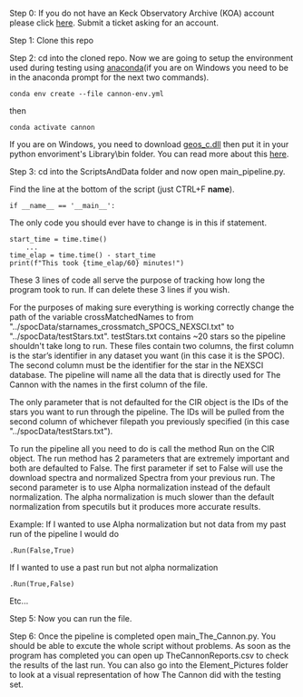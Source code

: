 Step 0: If you do not have an Keck Observatory Archive (KOA) account please click
[here](https://koa.ipac.caltech.edu/cgi-bin/Helpdesk/nph-genTicketForm?projname=KOA). Submit a ticket asking for an account. 

Step 1: Clone this repo 

Step 2: cd into the cloned repo. Now we are going to setup the environment used during testing using [anaconda](https://www.anaconda.com)(if you are on Windows you need to be in the anaconda prompt for the next two commands).


```conda env create --file cannon-env.yml```

then 

```conda activate cannon``` 


If you are on Windows, you need to download [geos_c.dll](https://www.dll-files.com/geos_c.dll.html) then put it in your python envoriment's Library\bin folder. You can read more about this [here](https://github.com/Toblerity/Shapely/pull/1108).

Step 3: cd into the ScriptsAndData folder and now open main_pipeline.py.  

Find the line at the bottom of the script (just CTRL+F __name__). 

```
if __name__ == '__main__':
```
The only code you should ever have to change is in this if statement. 

```{python} 
start_time = time.time()
    ...
time_elap = time.time() - start_time 
print(f"This took {time_elap/60} minutes!")
```

These 3 lines of code all serve the purpose of tracking how long the program took to run. If can delete these 3 lines if you wish. 

For the purposes of making sure everything is working correctly change the path of the variable crossMatchedNames to from "../spocData/starnames_crossmatch_SPOCS_NEXSCI.txt" to "../spocData/testStars.txt". testStars.txt contains ~20 stars so the pipeline shouldn't take long to run. These files contain two columns, the first column is the star’s identifier in any dataset you want (in this case it is the SPOC). The second column must be the identifier for the star in the NEXSCI database. The pipeline will name all the data that is directly used for The Cannon with the names in the first column of the file. 

The only parameter that is not defaulted for the CIR object is the IDs of the stars you want to run through the pipeline. The IDs will be pulled from the second column of whichever filepath you previously specified (in this case "../spocData/testStars.txt").  

To run the pipeline all you need to do is call the method Run on the CIR object. The run method has 2 parameters that are extremely important and both are defaulted to False. The first parameter if set to False will use the download spectra and normalized Spectra from your previous run. The second parameter is to use Alpha normalization instead of the default normalization. The alpha normalization is much slower than the default normalization from specutils but it produces more accurate results. 

Example: If I wanted to use Alpha normalization but not data from my past run of the pipeline I would do 
```{python} 
.Run(False,True)
```

If I wanted to use a past run but not alpha normalization 

```{python} 
.Run(True,False)
```
Etc...

Step 5: Now you can run the file. 

Step 6: Once the pipeline is completed open main_The_Cannon.py. You should be able to excute the whole script without problems. As soon as the program has completed you can open up TheCannonReports.csv to check the results of the last run. You can also go into the Element_Pictures folder to look at a visual representation of how The Cannon did with the testing set. 
